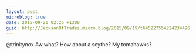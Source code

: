 ```yaml
---
layout: post
microblog: true
date: 2015-09-20 02:26 +1300
guid: http://JacksonOfTrades.micro.blog/2015/09/19/t645227554224234496.html
---
```

@trinitynox Aw what? How about a scythe? My tomahawks?
